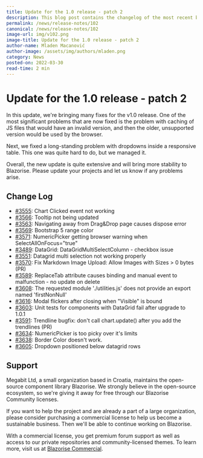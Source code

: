 ```yaml
---
title: Update for the 1.0 release - patch 2
description: This blog post contains the changelog of the most recent bug fixes included in the Blazorise v1.0.2 release.
permalink: /news/release-notes/102
canonical: /news/release-notes/102
image-url: img/v102.png
image-title: Update for the 1.0 release - patch 2
author-name: Mladen Macanović
author-image: /assets/img/authors/mladen.png
category: News
posted-on: 2022-03-30
read-time: 2 min
---
```


# Update for the 1.0 release - patch 2

In this update, we're bringing many fixes for the v1.0 release. One of the most significant problems that are now fixed is the problem with caching of JS files that would have an invalid version, and then the older, unsupported version would be used by the browser.

Next, we fixed a long-standing problem with dropdowns inside a responsive table. This one was quite hard to do, but we managed it.

Overall, the new update is quite extensive and will bring more stability to Blazorise. Please update your projects and let us know if any problems arise.

## Change Log

- [#3555](https://github.com/Megabit/Blazorise/issues/3555): Chart Clicked event not working
- [#3566](https://github.com/Megabit/Blazorise/issues/3566): Tooltip not being updated
- [#3563](https://github.com/Megabit/Blazorise/issues/3563): Navigating away from Drag&Drop page causes dispose error
- [#3569](https://github.com/Megabit/Blazorise/issues/3569): Bootstrap 5 range color
- [#3571](https://github.com/Megabit/Blazorise/issues/3571): NumericPicker getting browser warning when SelectAllOnFocus="true"
- [#3489](https://github.com/Megabit/Blazorise/issues/3489): DataGrid: DataGridMultiSelectColumn - checkbox issue
- [#3551](https://github.com/Megabit/Blazorise/issues/3551): Datagrid multi selection not working properly
- [#3570](https://github.com/Megabit/Blazorise/pull/3570): Fix Markdown Image Upload: Allow Images with Sizes > 0 bytes (PR)
- [#3589](https://github.com/Megabit/Blazorise/issues/3589): ReplaceTab attribute causes binding and manual event to malfunction - no update on delete
- [#3608](https://github.com/Megabit/Blazorise/issues/3608): The requested module './utilities.js' does not provide an export named 'firstNonNull'
- [#3616](https://github.com/Megabit/Blazorise/issues/3616): Modal flickers after closing when "Visible" is bound
- [#3603](https://github.com/Megabit/Blazorise/issues/3603): Unit tests for components with DataGrid fail after upgrade to 1.0.1
- [#3591](https://github.com/Megabit/Blazorise/issues/3591): Trendline bugfix: don't call chart.update() after you add the trendlines (PR)
- [#3634](https://github.com/Megabit/Blazorise/issues/3634): NumericPicker is too picky over it's limits
- [#3638](https://github.com/Megabit/Blazorise/issues/3638): Border Color doesn't work.
- [#3605](https://github.com/Megabit/Blazorise/issues/3605): Dropdown positioned below datagrid rows

## Support

Megabit Ltd, a small organization based in Croatia, maintains the open-source component library Blazorise. We strongly believe in the open-source ecosystem, so we're giving it away for free through our Blazorise Community licenses.

If you want to help the project and are already a part of a large organization, please consider purchasing a commercial license to help us become a sustainable business. Then we'll be able to continue working on Blazorise.

With a commercial license, you get premium forum support as well as access to our private repositories and community-licensed themes. To learn more, visit us at [Blazorise Commercial](commercial).
